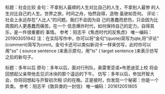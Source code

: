 标题：社会比较
金句：不拿别人最顺的人生对比自己的人生，不拿别人最惨
的人生对比自己的人生。世界之旅，时间之舟，怡然自得，造物
虽驶如吾何。
评论：社会上永远存在“人比人”的问题。我们不会因为自
己的愚蠢而悲伤，只会因为比周围的人更愚蠢而痛苦。在一个
信息爆炸时代，如何保持自己的定力，自得其乐，是一件很重要的
事情。
参考：阳志平《焦虑时代的反焦虑》
唯一编码：201903051942
注：在实际写作中，你可以将“金句”(quote)简写为qte,将“评论”
(comment)简写为cmnt。金句卡还可以类似新词卡一样来仿写，此时你可以
用"ss" ( source sentence )来表示原句，用"ts" ( target sentence )来表示仿写
之后的新句子。

标题：多年以后
原句：多年以后，面对行刑队，奥雷里亚诺•布恩迪亚上校
将会回想起父亲带他去见识冰块的那个遥远的下午。
仿写：多年以后，参加开智大会，你将回想起与开智初次相
识的在晚。正是彼时，你发现一个秘密：你是一个异类。
参考：阳志平《致异类的一封信》
唯一编码：201612051805